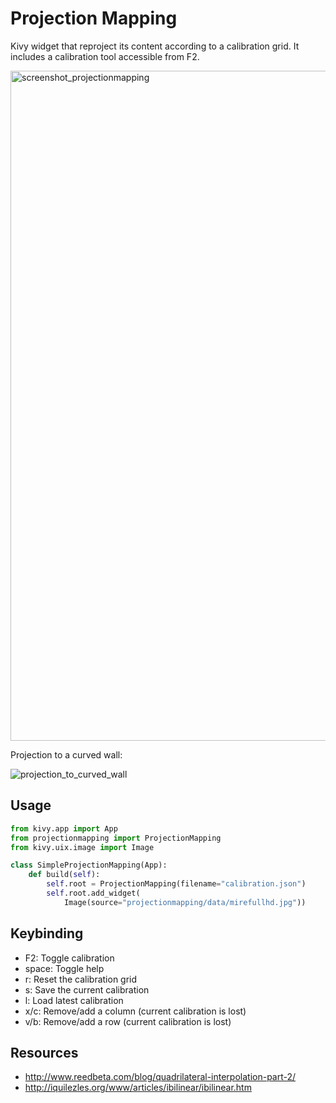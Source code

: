 # Projection Mapping

Kivy widget that reproject its content according to a calibration grid.
It includes a calibration tool accessible from F2.

<img width="1072" alt="screenshot_projectionmapping" src="https://user-images.githubusercontent.com/37904/55543247-faa3d680-56c8-11e9-9054-dbc6cd2b8c21.png">

Projection to a curved wall:

![projection_to_curved_wall](https://user-images.githubusercontent.com/37904/55559503-a3186180-56ee-11e9-8832-1b145110666f.png)

## Usage

```python
from kivy.app import App
from projectionmapping import ProjectionMapping
from kivy.uix.image import Image

class SimpleProjectionMapping(App):
    def build(self):
        self.root = ProjectionMapping(filename="calibration.json")
        self.root.add_widget(
            Image(source="projectionmapping/data/mirefullhd.jpg"))
```

## Keybinding

- F2: Toggle calibration
- space: Toggle help
- r: Reset the calibration grid
- s: Save the current calibration
- l: Load latest calibration
- x/c: Remove/add a column (current calibration is lost)
- v/b: Remove/add a row (current calibration is lost)

## Resources

- http://www.reedbeta.com/blog/quadrilateral-interpolation-part-2/
- http://iquilezles.org/www/articles/ibilinear/ibilinear.htm

